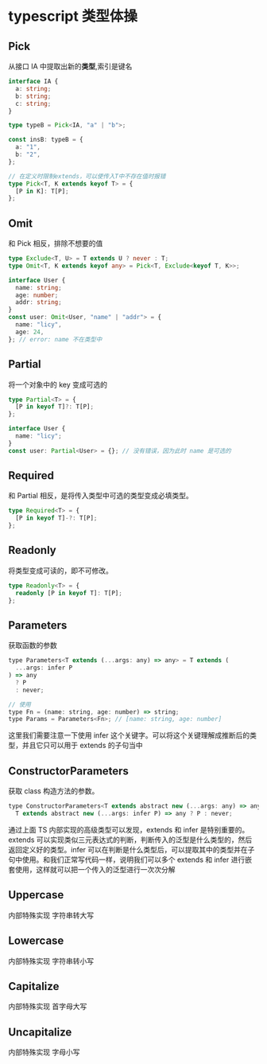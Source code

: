 # typescript 类型体操

## Pick

从接口 IA 中提取出新的**类型**,索引是键名

```ts
interface IA {
  a: string;
  b: string;
  c: string;
}

type typeB = Pick<IA, "a" | "b">;

const insB: typeB = {
  a: "1",
  b: "2",
};
```

```ts
// 在定义时限制extends，可以使传入T中不存在值时报错
type Pick<T, K extends keyof T> = {
  [P in K]: T[P];
};
```

## Omit

和 Pick 相反，排除不想要的值

```ts
type Exclude<T, U> = T extends U ? never : T;
type Omit<T, K extends keyof any> = Pick<T, Exclude<keyof T, K>>;

interface User {
  name: string;
  age: number;
  addr: string;
}
const user: Omit<User, "name" | "addr"> = {
  name: "licy",
  age: 24,
}; // error: name 不在类型中
```

## Partial

将一个对象中的 key 变成可选的

```ts
type Partial<T> = {
  [P in keyof T]?: T[P];
};

interface User {
  name: "licy";
}
const user: Partial<User> = {}; // 没有错误，因为此时 name 是可选的
```

## Required

和 Partial 相反，是将传入类型中可选的类型变成必填类型。

```ts
type Required<T> = {
  [P in keyof T]-?: T[P];
};
```

## Readonly

将类型变成可读的，即不可修改。

```ts
type Readonly<T> = {
  readonly [P in keyof T]: T[P];
};
```

## Parameters

获取函数的参数

```js
type Parameters<T extends (...args: any) => any> = T extends (
  ...args: infer P
) => any
  ? P
  : never;

// 使用
type Fn = (name: string, age: number) => string;
type Params = Parameters<Fn>; // [name: string, age: number]
```

这里我们需要注意一下使用 infer 这个关键字。可以将这个关键理解成推断后的类型，并且它只可以用于 extends 的子句当中

## ConstructorParameters

获取 class 构造方法的参数。

```js
type ConstructorParameters<T extends abstract new (...args: any) => any> =
  T extends abstract new (...args: infer P) => any ? P : never;
```

通过上面 TS 内部实现的高级类型可以发现，extends 和 infer 是特别重要的。extends 可以实现类似三元表达式的判断，判断传入的泛型是什么类型的，然后返回定义好的类型。infer 可以在判断是什么类型后，可以提取其中的类型并在子句中使用。和我们正常写代码一样，说明我们可以多个 extends 和 infer 进行嵌套使用，这样就可以把一个传入的泛型进行一次次分解

## Uppercase

内部特殊实现
字符串转大写

## Lowercase

内部特殊实现
字符串转小写

## Capitalize

内部特殊实现
首字母大写

## Uncapitalize

内部特殊实现
字母小写
